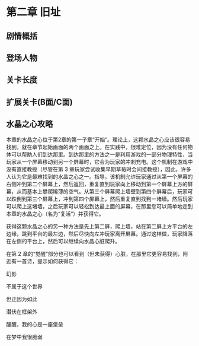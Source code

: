 # 第二章 旧址
## 剧情概括
## 登场人物
## 关卡长度
## 扩展关卡(**B面**/**C面**)
## 水晶之心攻略
本章的水晶之心位于第2章的第一子章“开始”。理论上，这颗水晶之心应该很容易找到，就在章节起始画面的两个画面之上。在实践中，很难定位，因为没有任何物体可以帮助人们到达那里。到达那里的方法之一是利用游戏的一部分物理特性，当玩家从一个屏幕移动到另一个屏幕时，它会为玩家的冲刺充电。这个机制在游戏中没有直接教授（尽管在第 3 章玩家尝试收集早期草莓时会间接教授），因此，许多人认为它是最难找到的水晶之心之一。指导。该机制允许玩家通过从第一个屏幕的右侧冲到第二个屏幕上，然后返回，重复直到玩家向上移动到第一个屏幕上方的屏幕，从而基本上攀爬稀薄的空气。从第三个屏幕爬上墙壁到第四个屏幕后，玩家可以跌倒到第三个屏幕上，冲到第四个屏幕上，然后重复直到找到一堵墙。然后玩家可以爬上这堵墙，之后玩家可以轻松到达最上面的屏幕，在那里您可以简单地走到本章的水晶之心（名为“复活”）并获得它。

获得这颗水晶之心的另一种方法是先上第二屏，爬上墙，站在第二屏上方平台的左边缘，跳到平台的最左边，然后尽快向左冲玩家离开屏幕。通过这样做，玩家降落在左侧的平台上，然后可以继续向水晶心脏爬升。

在第 2 章的“觉醒”部分也可以看到（但未获得）心脏，在那里它更容易找到，附近有一首诗，提示如何获得它：

幻影

不属于这个世界

但正因为如此

潜伏在框架外

醒醒，我的心是一座堡垒

在梦中我很脆弱
